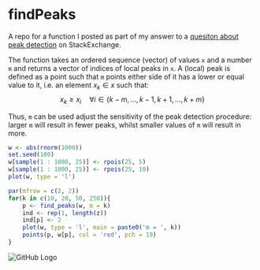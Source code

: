# findPeaks

A repo for a function I posted as part of my answer to a [quesiton about peak detection](http://stats.stackexchange.com/questions/22974/how-to-find-local-peaks-valleys-in-a-series-of-data/164830#164830) on StackExchange.

The function takes an ordered sequence (vector) of values `x` and a number `m` and returns a vector of indices of local peaks in `x`. A (local) peak is defined as a point such that `m` points either side of it has a lower or equal value to it, i.e. an element $x_k \in x$ such that:
$$x_k \geq x_i \quad \forall i\in \{k - m,\dots, k - 1, k + 1, \dots, k + m\}$$

 Thus, `m`  can be used adjust the sensitivity of the peak detection procedure: larger `m` will result in fewer peaks, whilst smaller values of `m` will result in more. 

```r
w <- abs(rnorm(1000))
set.seed(100)
w[sample(1 : 1000, 25)] <- rpois(25, 5)
w[sample(1 : 1000, 25)] <- rpois(25, 10)
plot(w, type = 'l')

par(mfrow = c(2, 2))
for(k in c(10, 20, 50, 250)){
	p <- find_peaks(w, m = k)
	ind <- rep(1, length(z))
	ind[p] <- 2
	plot(w, type = 'l', main = paste0('m = ', k))
	points(p, w[p], col = 'red', pch = 19)
}
```

![GitHub Logo](findPeaks/findpeaks-pics.png)
